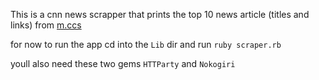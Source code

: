 This is a cnn news scrapper that prints the top 10 news article (titles and links) from [m.ccs](http://m.cnn.com/en)

for now to run the app cd into the `Lib` dir and run `ruby scraper.rb`


youll also need these two gems `HTTParty` and `Nokogiri`
